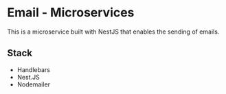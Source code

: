 # Email - Microservices

This is a microservice built with NestJS that enables the sending of emails.

## Stack
- Handlebars
- Nest.JS
- Nodemailer
